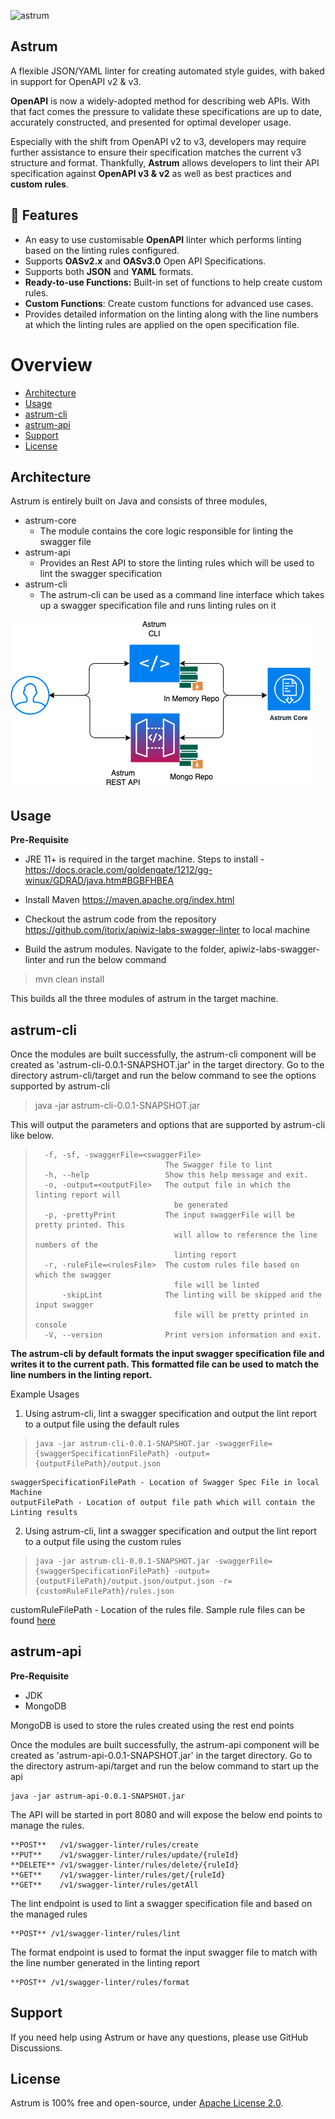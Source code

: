 ![astrum](https://apiwiz-assets.s3.us-west-2.amazonaws.com/astrum+Main+Logo+400x300.png)

## Astrum
A flexible JSON/YAML linter for creating automated style guides, with baked in support for OpenAPI v2 &amp; v3.

**OpenAPI** is now a widely-adopted method for describing web APIs. With that fact comes the pressure to validate these specifications are up to date, accurately constructed, and presented for optimal developer usage.

Especially with the shift from OpenAPI v2 to v3, developers may require further assistance to ensure their specification matches the current v3 structure and format. Thankfully, **Astrum** allows developers to lint their API specification against **OpenAPI v3 & v2** as well as best practices and **custom rules**.

## 🎁 Features

- An easy to use customisable **OpenAPI** linter which performs linting based on the linting rules configured.
- Supports **OASv2.x** and **OASv3.0** Open API Specifications.
- Supports both **JSON** and **YAML** formats.
- **Ready-to-use Functions:** Built-in set of functions to help create custom rules. 
- **Custom Functions**: Create custom functions for advanced use cases.
- Provides detailed information on the linting along with the line numbers at which the linting rules are applied on the open specification file.

# Overview

- [Architecture](#architecture)
- [Usage](#usage)
- [astrum-cli](#astrum-cli)
- [astrum-api](#astrum-api)
- [Support](#support)
- [License](#license)

## Architecture

Astrum is entirely built on Java and consists of three modules,

- astrum-core
    - The module contains the core logic responsible for linting the swagger file
-  astrum-api
    - Provides an Rest API to store the linting rules which will be used to lint the swagger specification
- astrum-cli
    - The astrum-cli can be used as a command line interface which takes up a swagger specification file and runs linting rules on it

![Architecture](resources/astrum-arch.png)

## Usage

**Pre-Requisite**

- JRE 11+ is required in the target machine. Steps to install -
  https://docs.oracle.com/goldengate/1212/gg-winux/GDRAD/java.htm#BGBFHBEA

- Install Maven https://maven.apache.org/index.html
- 	Checkout the astrum code from the repository https://github.com/itorix/apiwiz-labs-swagger-linter to local machine
- 	Build the astrum modules. Navigate to the folder, apiwiz-labs-swagger-linter and run the below command

> mvn clean install

This builds all the three modules of astrum in the target machine.

## astrum-cli

Once the modules are built successfully, the astrum-cli component will be created as 'astrum-cli-0.0.1-SNAPSHOT.jar' in the target directory. Go to the directory astrum-cli/target and run the below command to see the options supported by astrum-cli

> java -jar astrum-cli-0.0.1-SNAPSHOT.jar

This will output the parameters and options that are supported by astrum-cli like below.

>       -f, -sf, -swaggerFile=<swaggerFile>
>                                  The Swagger file to lint
>       -h, --help                 Show this help message and exit.
>       -o, -output=<outputFile>   The output file in which the linting report will
>                                    be generated
>       -p, -prettyPrint           The input swaggerFile will be pretty printed. This
>                                    will allow to reference the line numbers of the
>                                    linting report
>       -r, -ruleFile=<rulesFile>  The custom rules file based on which the swagger
>                                    file will be linted
>           -skipLint              The linting will be skipped and the input swagger
>                                    file will be pretty printed in console
>       -V, --version              Print version information and exit.

**The astrum-cli by default formats the input swagger specification file and writes it to the current path. This formatted file can be used to match the line numbers in the linting report.**

Example Usages

1. Using astrum-cli, lint a swagger specification and output the lint report to a output file using the default rules

>     java -jar astrum-cli-0.0.1-SNAPSHOT.jar -swaggerFile={swaggerSpecificationFilePath} -output={outputFilePath}/output.json


    swaggerSpecificationFilePath - Location of Swagger Spec File in local Machine 
    outputFilePath - Location of output file path which will contain the Linting results

2. Using astrum-cli, lint a swagger specification and output the lint report to a output file using the custom rules

>     java -jar astrum-cli-0.0.1-SNAPSHOT.jar -swaggerFile={swaggerSpecificationFilePath} -output={outputFilePath}/output.json/output.json -r={customRuleFilePath}/rules.json

customRuleFilePath - Location of the rules file. Sample rule files can be found [here](/astrum-cli/src/main/resources/)


## **astrum-api**

**Pre-Requisite**

 - JDK 
 - MongoDB

MongoDB is used to store the rules created using the rest end points


Once the modules are built successfully, the astrum-api component will be created as 'astrum-api-0.0.1-SNAPSHOT.jar' in the target directory. Go to the directory astrum-api/target and run the below command to start up the api

    java -jar astrum-api-0.0.1-SNAPSHOT.jar

The API will be started in port 8080 and will expose the below end points to manage the rules.

    **POST**   /v1/swagger-linter/rules/create
    **PUT**    /v1/swagger-linter/rules/update/{ruleId}
    **DELETE** /v1/swagger-linter/rules/delete/{ruleId}
    **GET**    /v1/swagger-linter/rules/get/{ruleId}
    **GET**    /v1/swagger-linter/rules/getAll
  
The lint endpoint is used to lint a swagger specification file and based on the managed rules

    **POST** /v1/swagger-linter/rules/lint

The format endpoint is used to format the input swagger file to match with the line number generated in the linting report

    **POST** /v1/swagger-linter/rules/format

## **Support**
    
If you need help using Astrum or have any questions, please use GitHub Discussions.

## **License**

Astrum is 100% free and open-source, under [Apache License 2.0](https://github.com/apiwizlabs/astrum/blob/main/LICENSE).
